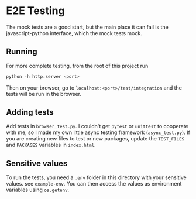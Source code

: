 # E2E Testing

The mock tests are a good start, but the main place it can fail is the javascript-python
interface, which the mock tests mock.

## Running

For more complete testing, from the root of this project run

```python
python -h http.server <port>
```

Then on your browser, go to `localhost:<port>/test/integration` and the tests will be run in the browser.

## Adding tests

Add tests in `browser_test.py`. I couldn't get `pytest` or `unittest` to cooperate with me,
so I made my own little async testing framework (`async_test.py`). If you are creating new
files to test or new packages, update the `TEST_FILES` and `PACKAGES` variables in
`index.html`.

## Sensitive values

To run the tests, you need a `.env` folder in this directory with your sensitive values.
see `example-env`. You can then access the values as environment variables using `os.getenv`.

